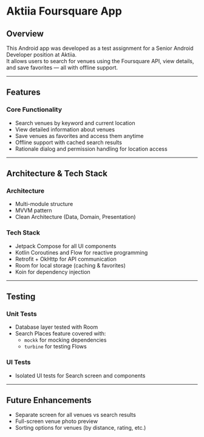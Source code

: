 # Aktiia Foursquare App

## Overview

This Android app was developed as a test assignment for a Senior Android Developer position at Aktiia.  
It allows users to search for venues using the Foursquare API, view details, and save favorites — all with offline support.

---

## Features

### Core Functionality
- Search venues by keyword and current location
- View detailed information about venues
- Save venues as favorites and access them anytime
- Offline support with cached search results
- Rationale dialog and permission handling for location access

---

## Architecture & Tech Stack

### Architecture
- Multi-module structure
- MVVM pattern
- Clean Architecture (Data, Domain, Presentation)

### Tech Stack
- Jetpack Compose for all UI components
- Kotlin Coroutines and Flow for reactive programming
- Retrofit + OkHttp for API communication
- Room for local storage (caching & favorites)
- Koin for dependency injection

---

## Testing

### Unit Tests
- Database layer tested with Room
- Search Places feature covered with:
  - `mockk` for mocking dependencies
  - `turbine` for testing Flows

### UI Tests
- Isolated UI tests for Search screen and components

---

## Future Enhancements

- Separate screen for all venues vs search results
- Full-screen venue photo preview
- Sorting options for venues (by distance, rating, etc.)

